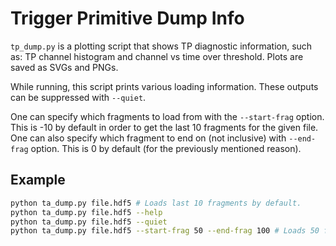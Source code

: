 # Trigger Primitive Dump Info

`tp_dump.py` is a plotting script that shows TP diagnostic information, such as: TP channel histogram and channel vs time over threshold. Plots are saved as SVGs and PNGs.

While running, this script prints various loading information. These outputs can be suppressed with `--quiet`.

One can specify which fragments to load from with the `--start-frag` option. This is -10 by default in order to get the last 10 fragments for the given file. One can also specify which fragment to end on (not inclusive) with `--end-frag` option. This is 0 by default (for the previously mentioned reason).

## Example
```bash
python ta_dump.py file.hdf5 # Loads last 10 fragments by default.
python ta_dump.py file.hdf5 --help
python ta_dump.py file.hdf5 --quiet
python ta_dump.py file.hdf5 --start-frag 50 --end-frag 100 # Loads 50 fragments.
```
